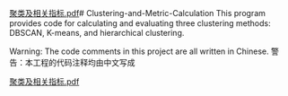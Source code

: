 [聚类及相关指标.pdf](https://github.com/user-attachments/files/21071058/default.pdf)# Clustering-and-Metric-Calculation
This program provides code for calculating and evaluating three clustering methods: DBSCAN, K-means, and hierarchical clustering.

Warning: The code comments in this project are all written in Chinese.
警告：本工程的代码注释均由中文写成

[聚类及相关指标.pdf](https://github.com/user-attachments/files/21071059/default.pdf)
